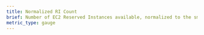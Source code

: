 ```yaml
---
title: Normalized RI Count
brief: Number of EC2 Reserved Instances available, normalized to the small instance type of the RI's instance family.
metric_type: gauge
---
```

